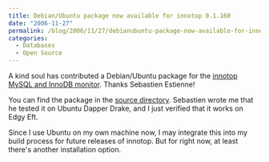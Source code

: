 ```yaml
---
title: Debian/Ubuntu package now available for innotop 0.1.160
date: "2006-11-27"
permalink: /blog/2006/11/27/debianubuntu-package-now-available-for-innotop-01160/
categories:
  - Databases
  - Open Source
---
```

A kind soul has contributed a Debian/Ubuntu package for the [innotop MySQL and InnoDB monitor][1]. Thanks Sebastien Estienne!

You can find the package in the [source directory][2]. Sebastien wrote me that he tested it on Ubuntu Dapper Drake, and I just verified that it works on Edgy Eft.

Since I use Ubuntu on my own machine now, I may integrate this into my build process for future releases of innotop. But for right now, at least there's another installation option.

 [1]: http://www.xaprb.com/innotop/
 [2]: /innotop/src
